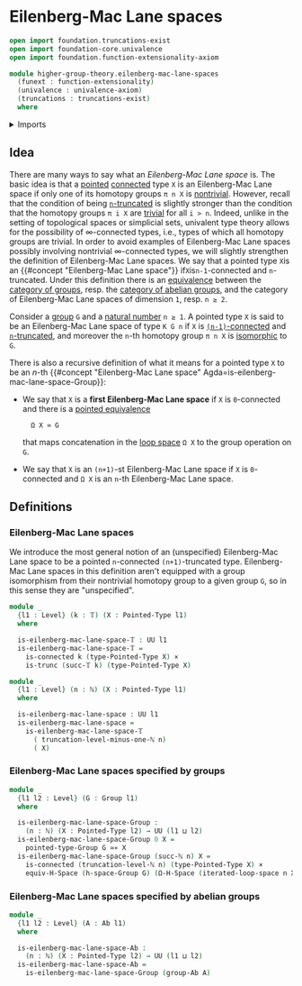 # Eilenberg-Mac Lane spaces

```agda
open import foundation.truncations-exist
open import foundation-core.univalence
open import foundation.function-extensionality-axiom

module higher-group-theory.eilenberg-mac-lane-spaces
  (funext : function-extensionality)
  (univalence : univalence-axiom)
  (truncations : truncations-exist)
  where
```

<details><summary>Imports</summary>

```agda
open import elementary-number-theory.natural-numbers

open import foundation.0-connected-types funext univalence truncations
open import foundation.cartesian-product-types funext univalence
open import foundation.connected-types funext univalence truncations
open import foundation.dependent-products-truncated-types funext
open import foundation.truncated-types funext univalence
open import foundation.truncation-levels
open import foundation.universe-levels

open import group-theory.abelian-groups funext univalence truncations
open import group-theory.groups funext univalence truncations

open import structured-types.equivalences-h-spaces funext univalence truncations
open import structured-types.pointed-equivalences funext univalence truncations
open import structured-types.pointed-types

open import synthetic-homotopy-theory.iterated-loop-spaces funext univalence truncations
open import synthetic-homotopy-theory.loop-spaces funext univalence truncations
```

</details>

## Idea

There are many ways to say what an _Eilenberg-Mac Lane space_ is. The basic idea
is that a [pointed](structured-types.pointed-types.md)
[connected](foundation.0-connected-types.md) type `X` is an Eilenberg-Mac Lane
space if only one of its homotopy groups `π n X` is
[nontrivial](group-theory.nontrivial-groups.md). However, recall that the
condition of being [`n`-truncated](foundation-core.truncated-types.md) is
slightly stronger than the condition that the homotopy groups `π i X` are
[trivial](group-theory.trivial-groups.md) for all `i > n`. Indeed, unlike in the
setting of topological spaces or simplicial sets, univalent type theory allows
for the possibility of ∞-connected types, i.e., types of which all homotopy
groups are trivial. In order to avoid examples of Eilenberg-Mac Lane spaces
possibly involving nontrivial ∞-connected types, we will slightly strengthen the
definition of Eilenberg-Mac Lane spaces. We say that a pointed type `X`is an
{{#concept "Eilenberg-Mac Lane space"}} if`X`is`n-1`-connected and
`n`-truncated. Under this definition there is an
[equivalence](category-theory.equivalences-of-categories.md) between the
[category of groups](group-theory.category-of-groups.md), resp. the
[category of abelian groups](group-theory.category-of-abelian-groups.md), and
the category of Eilenberg-Mac Lane spaces of dimension `1`, resp. `n ≥ 2`.

Consider a [group](group-theory.groups.md) `G` and a
[natural number](elementary-number-theory.natural-numbers.md) `n ≥ 1`. A pointed
type `X` is said to be an Eilenberg-Mac Lane space of type `K G n` if `X` is
[`(n-1)`-connected](foundation.connected-types.md) and
[`n`-truncated](foundation-core.truncated-types.md), and moreover the `n`-th
homotopy group `π n X` is [isomorphic](group-theory.isomorphisms-groups.md) to
`G`.

There is also a recursive definition of what it means for a pointed type `X` to
be an $n$-th
{{#concept "Eilenberg-Mac Lane space" Agda=is-eilenberg-mac-lane-space-Group}}:

- We say that `X` is a **first Eilenberg-Mac Lane space** if `X` is
  `0`-connected and there is a
  [pointed equivalence](structured-types.pointed-equivalences.md)

  ```text
    Ω X ≃ G
  ```

  that maps concatenation in the
  [loop space](synthetic-homotopy-theory.loop-spaces.md) `Ω X` to the group
  operation on `G`.

- We say that `X` is an `(n+1)`-st Eilenberg-Mac Lane space if `X` is
  `0`-connected and `Ω X` is an `n`-th Eilenberg-Mac Lane space.

## Definitions

### Eilenberg-Mac Lane spaces

We introduce the most general notion of an (unspecified) Eilenberg-Mac Lane
space to be a pointed `n`-connected `(n+1)`-truncated type. Eilenberg-Mac Lane
spaces in this definition aren't equipped with a group isomorphism from their
nontrivial homotopy group to a given group `G`, so in this sense they are
"unspecified".

```agda
module _
  {l1 : Level} (k : 𝕋) (X : Pointed-Type l1)
  where

  is-eilenberg-mac-lane-space-𝕋 : UU l1
  is-eilenberg-mac-lane-space-𝕋 =
    is-connected k (type-Pointed-Type X) ×
    is-trunc (succ-𝕋 k) (type-Pointed-Type X)

module _
  {l1 : Level} (n : ℕ) (X : Pointed-Type l1)
  where

  is-eilenberg-mac-lane-space : UU l1
  is-eilenberg-mac-lane-space =
    is-eilenberg-mac-lane-space-𝕋
      ( truncation-level-minus-one-ℕ n)
      ( X)
```

### Eilenberg-Mac Lane spaces specified by groups

```agda
module _
  {l1 l2 : Level} (G : Group l1)
  where

  is-eilenberg-mac-lane-space-Group :
    (n : ℕ) (X : Pointed-Type l2) → UU (l1 ⊔ l2)
  is-eilenberg-mac-lane-space-Group 0 X =
    pointed-type-Group G ≃∗ X
  is-eilenberg-mac-lane-space-Group (succ-ℕ n) X =
    is-connected (truncation-level-ℕ n) (type-Pointed-Type X) ×
    equiv-H-Space (h-space-Group G) (Ω-H-Space (iterated-loop-space n X))
```

### Eilenberg-Mac Lane spaces specified by abelian groups

```agda
module _
  {l1 l2 : Level} (A : Ab l1)
  where

  is-eilenberg-mac-lane-space-Ab :
    (n : ℕ) (X : Pointed-Type l2) → UU (l1 ⊔ l2)
  is-eilenberg-mac-lane-space-Ab =
    is-eilenberg-mac-lane-space-Group (group-Ab A)
```
